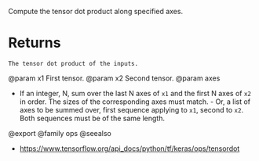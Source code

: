 Compute the tensor dot product along specified axes.

# Returns
    The tensor dot product of the inputs.

@param x1 First tensor.
@param x2 Second tensor.
@param axes
- If an integer, N, sum over the last N axes of `x1` and the
        first N axes of `x2` in order. The sizes of the corresponding
        axes must match.
      - Or, a list of axes to be summed over, first sequence applying
        to `x1`, second to `x2`. Both sequences must be of the
        same length.

@export
@family ops
@seealso
+ <https://www.tensorflow.org/api_docs/python/tf/keras/ops/tensordot>
